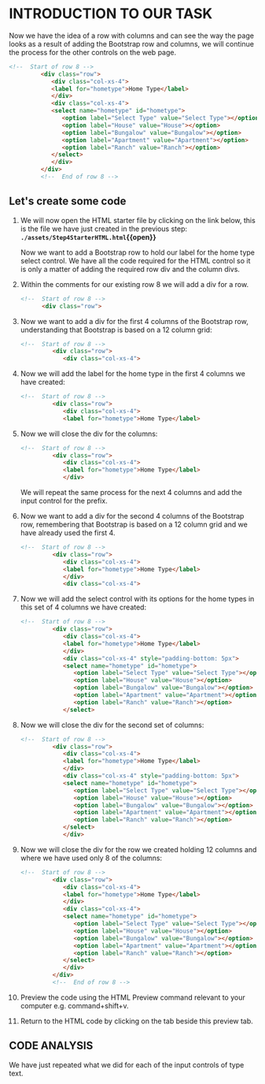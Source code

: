 # INTRODUCTION TO OUR TASK

Now we have the idea of a row with columns and can see the way the page looks as a result of adding the Bootstrap row and columns, we will continue the process for the other controls on the web page.

   ```HTML
   <!--  Start of row 8 -->
            <div class="row">
               <div class="col-xs-4">
               <label for="hometype">Home Type</label>
               </div>
               <div class="col-xs-4">
               <select name="hometype" id="hometype">
                  <option label="Select Type" value="Select Type"></option>
                  <option label="House" value="House"></option>
                  <option label="Bungalow" value="Bungalow"></option>
                  <option label="Apartment" value="Apartment"></option>
                  <option label="Ranch" value="Ranch"></option>
               </select>
               </div>
            </div>
            <!--  End of row 8 -->
   ```

## Let's create some code

1. We will now open the HTML starter file by clicking on the link below, this is the file we have just created in the previous step:
   **`./assets/Step4StarterHTML.html`{{open}}**
     &nbsp;

   Now we want to add a Bootstrap row to hold our label for the home type select control. We have all the code required for the HTML control so it is only a matter of adding the required row div and the column divs.

2. Within the comments for our existing row 8 we will add a div for a row.

      ```HTML
   <!--  Start of row 8 -->
            <div class="row">
   ```

3. Now we want to add a div for the first 4 columns of the Bootstrap row, understanding that Bootstrap is based on a 12 column grid:

   ```HTML
   <!--  Start of row 8 -->
            <div class="row">
               <div class="col-xs-4">
   ```

4. Now we will add the label for the home type in the first 4 columns we have created:

   ```HTML
   <!--  Start of row 8 -->
            <div class="row">
               <div class="col-xs-4">
               <label for="hometype">Home Type</label>
   ```

5. Now we will close the div for the columns:

   ```HTML
   <!--  Start of row 8 -->
            <div class="row">
               <div class="col-xs-4">
               <label for="hometype">Home Type</label>
               </div>
   ```

   We will repeat the same process for the next 4 columns and add the input control for the prefix.

6. Now we want to add a div for the second 4 columns of the Bootstrap row, remembering that Bootstrap is based on a 12 column grid and we have already used the first 4.

   ```HTML
   <!--  Start of row 8 -->
            <div class="row">
               <div class="col-xs-4">
               <label for="hometype">Home Type</label>
               </div>
               <div class="col-xs-4">
   ```

7. Now we will add the select control with its options for the home types in this set of 4 columns we have created:

   ```HTML
   <!--  Start of row 8 -->
            <div class="row">
               <div class="col-xs-4">
               <label for="hometype">Home Type</label>
               </div>
               <div class="col-xs-4" style="padding-bottom: 5px">
               <select name="hometype" id="hometype">
                  <option label="Select Type" value="Select Type"></option>
                  <option label="House" value="House"></option>
                  <option label="Bungalow" value="Bungalow"></option>
                  <option label="Apartment" value="Apartment"></option>
                  <option label="Ranch" value="Ranch"></option>
               </select>
   ```

8. Now we will close the div for the second set of columns:

   ```HTML
   <!--  Start of row 8 -->
            <div class="row">
               <div class="col-xs-4">
               <label for="hometype">Home Type</label>
               </div>
               <div class="col-xs-4" style="padding-bottom: 5px">
               <select name="hometype" id="hometype">
                  <option label="Select Type" value="Select Type"></option>
                  <option label="House" value="House"></option>
                  <option label="Bungalow" value="Bungalow"></option>
                  <option label="Apartment" value="Apartment"></option>
                  <option label="Ranch" value="Ranch"></option>
               </select>
               </div>
   ```

9. Now we will close the div for the row we created holding 12 columns and where we have used only 8 of the columns:

   ```HTML
   <!--  Start of row 8 -->
            <div class="row">
               <div class="col-xs-4">
               <label for="hometype">Home Type</label>
               </div>
               <div class="col-xs-4">
               <select name="hometype" id="hometype">
                  <option label="Select Type" value="Select Type"></option>
                  <option label="House" value="House"></option>
                  <option label="Bungalow" value="Bungalow"></option>
                  <option label="Apartment" value="Apartment"></option>
                  <option label="Ranch" value="Ranch"></option>
               </select>
               </div>
            </div>
            <!--  End of row 8 -->
   ```

10. Preview the code using the HTML Preview command relevant to your computer e.g. command+shift+v.

11. Return to the HTML code by clicking on the tab beside this preview tab.

## CODE ANALYSIS

We have just repeated what we did for each of the input controls of type text.
